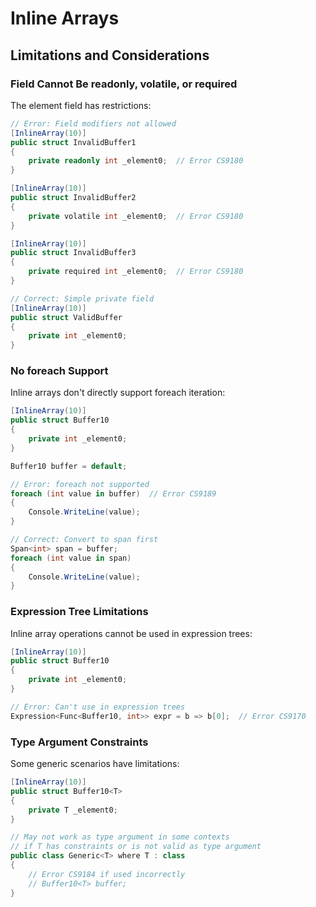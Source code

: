 # Inline Arrays
## Limitations and Considerations
### Field Cannot Be readonly, volatile, or required

The element field has restrictions:

```csharp
// Error: Field modifiers not allowed
[InlineArray(10)]
public struct InvalidBuffer1
{
    private readonly int _element0;  // Error CS9180
}

[InlineArray(10)]
public struct InvalidBuffer2
{
    private volatile int _element0;  // Error CS9180
}

[InlineArray(10)]
public struct InvalidBuffer3
{
    private required int _element0;  // Error CS9180
}

// Correct: Simple private field
[InlineArray(10)]
public struct ValidBuffer
{
    private int _element0;
}
```

### No foreach Support

Inline arrays don't directly support foreach iteration:

```csharp
[InlineArray(10)]
public struct Buffer10
{
    private int _element0;
}

Buffer10 buffer = default;

// Error: foreach not supported
foreach (int value in buffer)  // Error CS9189
{
    Console.WriteLine(value);
}

// Correct: Convert to span first
Span<int> span = buffer;
foreach (int value in span)
{
    Console.WriteLine(value);
}
```

### Expression Tree Limitations

Inline array operations cannot be used in expression trees:

```csharp
[InlineArray(10)]
public struct Buffer10
{
    private int _element0;
}

// Error: Can't use in expression trees
Expression<Func<Buffer10, int>> expr = b => b[0];  // Error CS9170
```

### Type Argument Constraints

Some generic scenarios have limitations:

```csharp
[InlineArray(10)]
public struct Buffer10<T>
{
    private T _element0;
}

// May not work as type argument in some contexts
// if T has constraints or is not valid as type argument
public class Generic<T> where T : class
{
    // Error CS9184 if used incorrectly
    // Buffer10<T> buffer;
}
```
